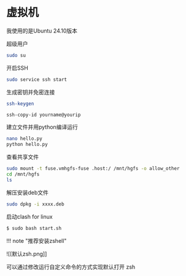 # 虚拟机

我使用的是Ubuntu 24.10版本


超级用户
```bash
sudo su
```


开启SSH
```bash
sudo service ssh start
```

生成密钥并免密连接

```bash
ssh-keygen
```

```bash
ssh-copy-id yourname@yourip
```


建立文件并用python编译运行
```bash
nano hello.py
python hello.py
```

查看共享文件
```bash
sudo mount -t fuse.vmhgfs-fuse .host:/ /mnt/hgfs -o allow_other
cd /mnt/hgfs
ls
```

解压安装deb文件
```bash
sudo dpkg -i xxxx.deb
```


启动clash for linux
```bash
$ sudo bash start.sh
```

!!! note "推荐安装zshell"

![[默认zsh.png]]

可以通过修改运行自定义命令的方式实现默认打开 zsh

